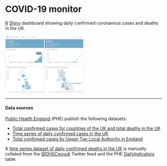 # COVID-19 monitor
[R](https://cran.r-project.org) [Shiny](https://cran.r-project.org/web/packages/shiny/index.html) dashboard showing daily confirmed coronavirus cases and deaths in the UK.    

<img src="screenshot.png" width="50%"> 

---

#### Data sources

[Public Health England](https://www.gov.uk/government/publications/covid-19-track-coronavirus-cases) (PHE) publish the following datasets:      

- [Total confirmed cases for countries of the UK and total deaths in the UK](https://www.arcgis.com/home/item.html?id=bc8ee90225644ef7a6f4dd1b13ea1d67)
- [Time series of daily confirmed cases in the UK](https://www.arcgis.com/home/item.html?id=e5fd11150d274bebaaf8fe2a7a2bda11)
- [Total confirmed cases by Upper Tier Local Authority in England](https://www.arcgis.com/home/item.html?id=b684319181f94875a6879bbc833ca3a6)     

A [time series dataset of daily confirmed deaths in the UK](data/daily_deaths.csv) is manually collated from the [@DHSCgovuk](https://twitter.com/DHSCgovuk) Twitter feed and the PHE [DailyIndicators](https://www.arcgis.com/home/item.html?id=bc8ee90225644ef7a6f4dd1b13ea1d67) table.
